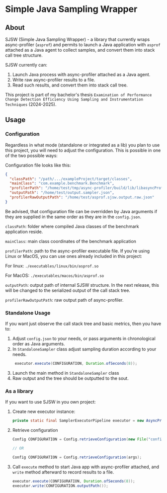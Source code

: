 # Simple Java Sampling Wrapper

## About
SJSW (Simple Java Sampling Wrapper) - a library that currently wraps async-profiler (`asprof`) and permits to launch a Java application with `asprof` attached as a Java agent to collect samples, and convert them into stack call tree structure.

SJSW currently can:
1. Launch Java process with async-profiler attached as a Java agent.
2. Write raw async-profiler results to a file.
3. Read such results, and convert them into stack call tree.

This project is part of my bachelor's thesis `Examination of Performance Change Detection Efficiency Using Sampling and Instrumentation Techniques` (2024-2025). 

## Usage
### Configuration
Regardless in what mode (standalone or integrated as a lib) you plan to use this project, you will need to adjust the configuration. 
This is possible in one of the two possible ways:

Configuration file looks like this:
```json
{
  "classPath": "/path/.../exampleProject/target/classes",
  "mainClass": "com.example.benchmark.Benchmark",
  "profilerPath": "/home/test/tmp/async-profiler/build/lib/libasyncProfiler.so",
  "outputPath": "/home/test/output.sampler.json",
  "profilerRawOutputPath": "/home/test/asprof.sjsw.output.raw.json"
}
```
Be advised, that configuration file can be overridden by Java arguments if they are supplied in the same order as they are in the `config.json`. 

`classPath`: folder where compiled Java classes of the benchmark application reside.

`mainClass`: main class coordinates of the benchmark application

`profilerPath`: path to the async-profiler executable file. If you're using Linux or MacOS, you can use ones already included in this project:
    
For linux: `./executables/linux/bin/asprof.so`

For MacOS: `./executables/macos/bin/asprof.so`

`outputPath`: output path of internal SJSW structure. In the next release, this will be changed to the serialized output of the call stack tree.

`profilerRawOutputPath`: raw output path of async-profiler.


### Standalone Usage
If you want just observe the call stack tree and basic metrics,
then you have to:
1. Adjust `config.json` to your needs, or pass arguments in chronological order as Java arguments.
2. In `StandaloneSampler` class adjust sampling duration according to your needs.
   ```java
    executor.execute(CONFIGURATION, Duration.ofSeconds(8)); 
   ```
2. Launch the main method in `StandaloneSampler` class
3. Raw output and the tree should be outputted to the sout.

### As a library
If you want to use SJSW in you own project:
1. Create new executor instance:
    ```java
    private static final SamplerExecutorPipeline executor = new AsyncProfilerExecutor();
    ```
2. Retrieve configuration
    ```java
    Config CONFIGURATION = Config.retrieveConfiguration(new File("config.json"));
   
   // OR
   
   Config CONFIGURATION = Config.retrieveConfiguration(args);
    ```
3. Call `execute` method to start Java app with async-profiler attached, and `write` method afterward to record results to a file.
    ```java
    executor.execute(CONFIGURATION, Duration.ofSeconds(8));
    executor.write(CONFIGURATION.outputPath());
    ```
